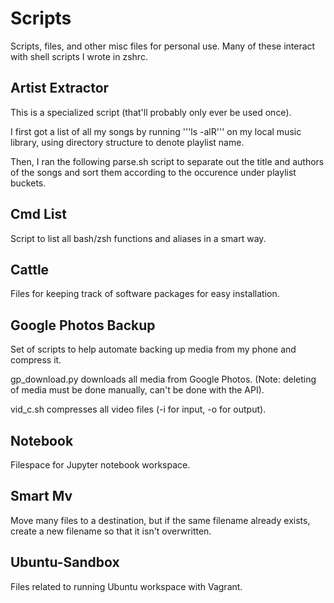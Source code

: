 # Scripts

Scripts, files, and other misc files for personal use. Many of these interact with shell scripts I wrote in zshrc.

## Artist Extractor
This is a specialized script (that'll probably only ever be used once).

I first got a list of all my songs by running '''ls -alR''' on my local music library, using directory structure to denote playlist name.

Then, I ran the following parse.sh script to separate out the title and authors of the songs and sort them according to the occurence under playlist buckets.

## Cmd List
Script to list all bash/zsh functions and aliases in a smart way.

## Cattle
Files for keeping track of software packages for easy installation.

## Google Photos Backup
Set of scripts to help automate backing up media from my phone and compress it. 

gp\_download.py downloads all media from Google Photos. (Note: deleting of media must be done manually, can't be done with the API).

vid\_c.sh compresses all video files (-i for input, -o for output).

## Notebook
Filespace for Jupyter notebook workspace.

## Smart Mv
Move many files to a destination, but if the same filename already exists, create a new filename so that it isn't overwritten.

## Ubuntu-Sandbox
Files related to running Ubuntu workspace with Vagrant.

